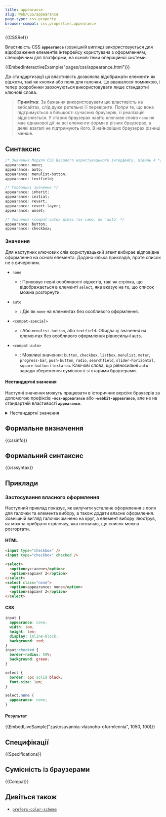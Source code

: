 ```yaml
---
title: appearance
slug: Web/CSS/appearance
page-type: css-property
browser-compat: css.properties.appearance
---
```


{{CSSRef}}

Властивість CSS **`appearance`** (зовнішній вигляд) використовується для відображення елементів інтерфейсу користувача з оформленням, специфічним для платформи, на основі теми операційної системи.

{{EmbedInteractiveExample("pages/css/appearance.html")}}

До стандартизації ця властивість дозволяла відображати елементи як віджети, такі як кнопки або поля для галочки. Це вважалося помилкою, і тепер розробники заохочуються використовувати лише стандартні ключові слова.

> **Примітка:** За бажання використовувати цю властивість на вебсайтах, слід дуже ретельно її перевірити. Попри те, що вона підтримується в більшості сучасних браузерів, її реалізація відрізняється. У старих браузерах навіть ключове слово `none` не має однакової дії на всі елементи форми в різних браузерах, а деякі взагалі не підтримують його. В найновіших браузерах різниці менше.

## Синтаксис

```css
/* Значення Модуля CSS Базового користувацького інтерфейсу, рівень 4 */
appearance: none;
appearance: auto;
appearance: menulist-button;
appearance: textfield;

/* Глобальні значення */
appearance: inherit;
appearance: initial;
appearance: revert;
appearance: revert-layer;
appearance: unset;

/* Значення <compat-auto> діють так само, як 'auto' */
appearance: button;
appearance: checkbox;
```

### Значення

Для наступних ключових слів користувацький агент вибирає відповідне оформлення на основі елемента.
Додано кілька прикладів, проте список не є вичерпним.

- `none`

  - : Приховує певні особливості віджетів, такі як стрілка, що відображається в елементі `select`, яка вказує на те, що список можна розгорнути.

- `auto`

  - : Діє як `none` на елементах без особливого оформлення.

- `<compat-special>`

  - : Або `menulist-button`, або `textfield`.
    Обидва ці значення на елементах без особливого оформлення рівносильні `auto`.

- `<compat-auto>`

  - : Можливі значення: `button`, `checkbox`, `listbox`, `menulist`, `meter`, `progress-bar`, `push-button`, `radio`, `searchfield`, `slider-horizontal`, `square-button` і `textarea`.
    Ключові слова, що рівносильні `auto` заради збереження сумісності зі старими браузерами.

#### Нестандартні значення

Наступні значення можуть працювати в історичних версіях браузерів за допомогою префіксів **`-moz-appearance`** або **`-webkit-appearance`**, але не на стандартній властивості **`appearance`**.

<details>
<summary>Нестандартні значення</summary>

- Записи Firefox вказують на підтримку за допомогою `-moz-appearance`.
- Записи Chrome, Edge і Safari нижче вказують на підтримку версій випуску за допомогою властивості з префіксом виробника `-webkit-appearance`.
- Значення із зірочкою (\*) пов'язані з чіткими намірами щодо вилучення.
- Для кожної комірки версії браузера і значення:
  - `Y{version}`: позначає, що значення підтримується до і включно з `{version}`
  - `N{version}`: підтримка була вилучена у виданні, ранішому за `{version}`
  - порожня комірка позначає те, що підтримка ніколи не додавалася

| Значення                               | Safari  | Firefox | Chrome    | Edge   |
| -------------------------------------- | ------- | ------- | --------- | ------ |
| `attachment`                           | Y(13.1) |         |           |        |
| `borderless-attachment`                | Y(13.1) |         |           |        |
| `button-bevel`                         | Y(13.1) | N(75)   |           | N(80)  |
| `caps-lock-indicator`                  | Y(13.1) |         |           | N(80)  |
| `caret`                                | Y(13.1) | N(75)   | Y(73)     | N(80)  |
| `checkbox-container`                   |         | N(75)   |           |        |
| `checkbox-label`                       |         | N(75)   |           |        |
| `checkmenuitem`                        |         | N(75)   |           |        |
| `color-well`                           | Y(13.1) |         |           |        |
| `continuous-capacity-level-indicator`  | Y(13.1) |         |           |        |
| `default-button`                       | Y(13.1) |         |           | N(80)  |
| `discrete-capacity-level-indicator`    | Y(13.1) |         |           |        |
| `inner-spin-button`                    | Y(13.1) | N(75)   | Y(118) \* | Y(119) |
| `image-controls-button`                | Y(13.1) |         |           |        |
| `list-button`                          | Y(13.1) |         |           |        |
| `listitem`                             | Y(13.1) | N(75)   | Y(73)     | N(80)  |
| `media-enter-fullscreen-button`        | Y(13.1) |         | Y(73)     |        |
| `media-exit-fullscreen-button`         | Y(13.1) |         | Y(73)     |        |
| `media-fullscreen-volume-slider`       | Y(13.1) |         |           |        |
| `media-fullscreen-volume-slider-thumb` | Y(13.1) |         |           |        |
| `media-mute-button`                    | Y(13.1) |         |           | N(80)  |
| `media-play-button`                    | Y(13.1) |         |           | N(80)  |
| `media-overlay-play-button`            | Y(13.1) |         | Y(73)     |        |
| `media-return-to-realtime-button`      | Y(13.1) |         |           |        |
| `media-rewind-button`                  | Y(13.1) |         |           |        |
| `media-seek-back-button`               | Y(13.1) |         | N(73)     |        |
| `media-seek-forward-button`            | Y(13.1) |         | N(73)     |        |
| `media-toggle-closed-captions-button`  | Y(13.1) |         | Y(73)     |        |
| `media-slider`                         | Y(13.1) |         | Y(117)    | Y(80)  |
| `media-sliderthumb`                    | Y(13.1) |         | Y(117)    | Y(80)  |
| `media-volume-slider-container`        | Y(13.1) |         | Y(73)     |        |
| `media-volume-slider-mute-button`      | Y(13.1) |         |           |        |
| `media-volume-slider`                  | Y(13.1) |         | Y(117)    | Y(80)  |
| `media-volume-sliderthumb`             | Y(13.1) |         | Y(117)    | Y(80)  |
| `media-controls-background`            | Y(13.1) |         | Y(73)     |        |
| `media-controls-dark-bar-background`   | Y(13.1) |         |           |        |
| `media-controls-fullscreen-background` | Y(13.1) |         | Y(73)     |        |
| `media-controls-light-bar-background`  | Y(13.1) |         |           |        |
| `media-current-time-display`           |         |         | Y(73)     |        |
| `media-time-remaining-display`         | Y(13.1) |         | Y(73)     |        |
| `menulist-text`                        | Y(13.1) | N(75)   | Y(73)     | N(80)  |
| `menulist-textfield`                   | Y(13.1) | N(75)   | Y(73)     | N(80)  |
| `meterbar`                             |         | Y(100)  |           |        |
| `number-input`                         |         | Y(75)   |           |        |
| `progress-bar-value`                   | Y(13.1) |         | Y(73)     |        |
| `progressbar`                          |         | Y(100)  |           |        |
| `progressbar-vertical`                 |         | Y(75)   |           |        |
| `range`                                |         | Y(75)   |           |        |
| `range-thumb`                          |         | Y(75)   |           |        |
| `rating-level-indicator`               | Y(13.1) |         |           |        |
| `relevancy-level-indicator`            | Y(13.1) |         |           |        |
| `scale-horizontal`                     |         | Y(75)   |           |        |
| `scalethumbend`                        |         | Y(75)   |           |        |
| `scalethumb-horizontal`                |         | Y(75)   |           |        |
| `scalethumbstart`                      |         | Y(75)   |           |        |
| `scalethumbtick`                       |         | Y(75)   |           |        |
| `scalethumb-vertical`                  |         | Y(75)   |           |        |
| `scale-vertical`                       |         | Y(75)   |           |        |
| `scrollbarthumb-horizontal`            |         | Y(75)   |           |        |
| `scrollbarthumb-vertical`              |         | Y(75)   |           |        |
| `scrollbartrack-horizontal`            |         | Y(75)   |           |        |
| `scrollbartrack-vertical`              |         | Y(75)   |           |        |
| `searchfield-decoration`               | Y(13.1) |         |           | N(80)  |
| `searchfield-results-decoration`       | Y(13.1) | N(75)   | N(73)     | N(80)  |
| `searchfield-results-button`           | Y(13.1) |         |           | N(80)  |
| `searchfield-cancel-button`            | Y(13.1) | N(75)   | Y(118) \* | Y(119) |
| `snapshotted-plugin-overlay`           | Y(13.1) |         |           |        |
| `sheet`                                |         |         |           |        |
| `slider-vertical`                      |         |         | Y(118) \* | Y(119) |
| `sliderthumb-horizontal`               |         |         | Y(117)    | Y(80)  |
| `sliderthumb-vertical`                 |         |         | Y(117)    | Y(80)  |
| `textfield-multiline`                  |         | Y(100)  |           |        |
| `-apple-pay-button`                    | Y(13.1) |         |           |        |

</details>

## Формальне визначення

{{cssinfo}}

## Формальний синтаксис

{{csssyntax}}

## Приклади

### Застосування власного оформлення

Наступний приклад показує, як вилучити усталене оформлення з поля для галочки та елемента вибору, а також додати власне оформлення.
Зовнішній вигляд галочки змінено на круг, а елемент вибору ілюструє, як можна прибрати стрілочку, яка позначає, що список можна розгортати.

#### HTML

```html
<input type="checkbox" />
<input type="checkbox" checked />

<select>
  <option>усталене</option>
  <option>варіант 2</option>
</select>
<select class="none">
  <option>appearance: none</option>
  <option>варіант 2</option>
</select>
```

#### CSS

```css
input {
  appearance: none;
  width: 1em;
  height: 1em;
  display: inline-block;
  background: red;
}
input:checked {
  border-radius: 50%;
  background: green;
}

select {
  border: 1px solid black;
  font-size: 1em;
}

select.none {
  appearance: none;
}
```

#### Результат

{{EmbedLiveSample("zastosuvannia-vlasnoho-oformlennia", 1050, 100)}}

## Специфікації

{{Specifications}}

## Сумісність із браузерами

{{Compat}}

## Дивіться також

- [`prefers-color-scheme`](/uk/docs/Web/CSS/@media/prefers-color-scheme)
